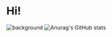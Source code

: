 # Hi!
![background](http://pic.ksamar.top/i/2024/08/10/66b714db33bdf.jpg)
![Anurag's GitHub stats](https://github-readme-stats.vercel.app/api?username=baobaoJK&bg_color=#5BD4CE,#FF80AB&theme=radical)
